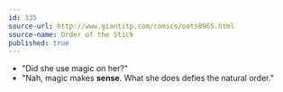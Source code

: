 ```yaml
---
id: 335
source-url: http://www.giantitp.com/comics/oots0965.html
source-name: Order of the Stick
published: true
---
```

<ul><li>"Did she use magic on her?"</li>
<li>"Nah, magic makes <strong>sense</strong>. What she does defies the natural order."</li></ul>

